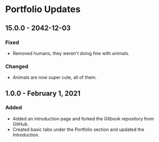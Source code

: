 # Portfolio Updates

## 15.0.0 - 2042-12-03

### Fixed

* Removed humans, they weren't doing fine with animals.

### Changed

* Animals are now super cute, all of them.

## 1.0.0 - February 1, 2021

### Added

* Added an introduction page and forked the Gitbook repository from GitHub.
* Created basic tabs under the Portfolio section and updated the Introduction.



